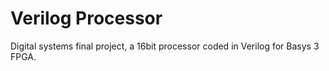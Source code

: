 # Verilog Processor
Digital systems final project, a 16bit processor coded in Verilog for Basys 3 FPGA.
